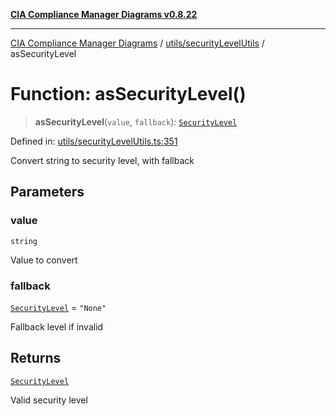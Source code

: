 [**CIA Compliance Manager Diagrams v0.8.22**](../../../README.md)

***

[CIA Compliance Manager Diagrams](../../../modules.md) / [utils/securityLevelUtils](../README.md) / asSecurityLevel

# Function: asSecurityLevel()

> **asSecurityLevel**(`value`, `fallback`): [`SecurityLevel`](../../../types/cia/type-aliases/SecurityLevel.md)

Defined in: [utils/securityLevelUtils.ts:351](https://github.com/Hack23/cia-compliance-manager/blob/5eebba14bef5523072dd8c486c1cd0c7c18766fc/src/utils/securityLevelUtils.ts#L351)

Convert string to security level, with fallback

## Parameters

### value

`string`

Value to convert

### fallback

[`SecurityLevel`](../../../types/cia/type-aliases/SecurityLevel.md) = `"None"`

Fallback level if invalid

## Returns

[`SecurityLevel`](../../../types/cia/type-aliases/SecurityLevel.md)

Valid security level
